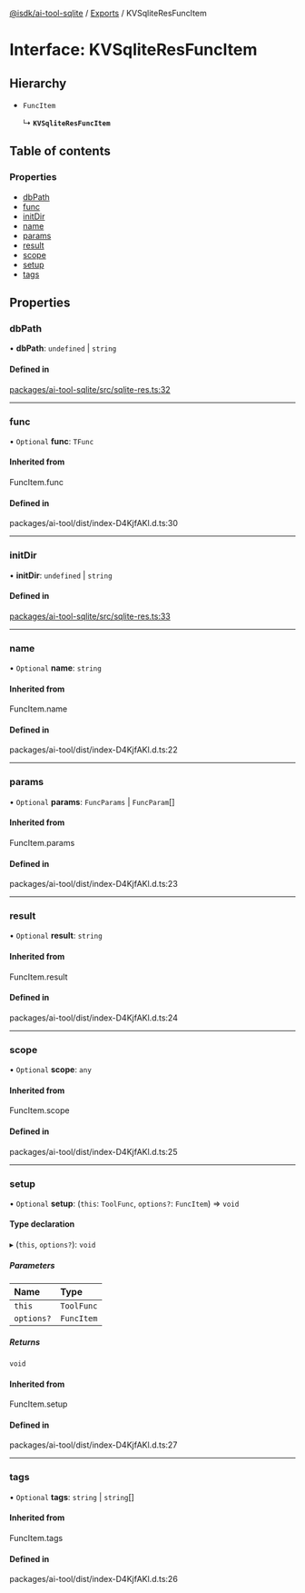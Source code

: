 [@isdk/ai-tool-sqlite](../README.md) / [Exports](../modules.md) / KVSqliteResFuncItem

# Interface: KVSqliteResFuncItem

## Hierarchy

- `FuncItem`

  ↳ **`KVSqliteResFuncItem`**

## Table of contents

### Properties

- [dbPath](KVSqliteResFuncItem.md#dbpath)
- [func](KVSqliteResFuncItem.md#func)
- [initDir](KVSqliteResFuncItem.md#initdir)
- [name](KVSqliteResFuncItem.md#name)
- [params](KVSqliteResFuncItem.md#params)
- [result](KVSqliteResFuncItem.md#result)
- [scope](KVSqliteResFuncItem.md#scope)
- [setup](KVSqliteResFuncItem.md#setup)
- [tags](KVSqliteResFuncItem.md#tags)

## Properties

### dbPath

• **dbPath**: `undefined` \| `string`

#### Defined in

[packages/ai-tool-sqlite/src/sqlite-res.ts:32](https://github.com/isdk/ai-tool-sqlite.js/blob/3a8af7e372deb90905c47b3a58d4c8157346e3cc/src/sqlite-res.ts#L32)

___

### func

• `Optional` **func**: `TFunc`

#### Inherited from

FuncItem.func

#### Defined in

packages/ai-tool/dist/index-D4KjfAKl.d.ts:30

___

### initDir

• **initDir**: `undefined` \| `string`

#### Defined in

[packages/ai-tool-sqlite/src/sqlite-res.ts:33](https://github.com/isdk/ai-tool-sqlite.js/blob/3a8af7e372deb90905c47b3a58d4c8157346e3cc/src/sqlite-res.ts#L33)

___

### name

• `Optional` **name**: `string`

#### Inherited from

FuncItem.name

#### Defined in

packages/ai-tool/dist/index-D4KjfAKl.d.ts:22

___

### params

• `Optional` **params**: `FuncParams` \| `FuncParam`[]

#### Inherited from

FuncItem.params

#### Defined in

packages/ai-tool/dist/index-D4KjfAKl.d.ts:23

___

### result

• `Optional` **result**: `string`

#### Inherited from

FuncItem.result

#### Defined in

packages/ai-tool/dist/index-D4KjfAKl.d.ts:24

___

### scope

• `Optional` **scope**: `any`

#### Inherited from

FuncItem.scope

#### Defined in

packages/ai-tool/dist/index-D4KjfAKl.d.ts:25

___

### setup

• `Optional` **setup**: (`this`: `ToolFunc`, `options?`: `FuncItem`) => `void`

#### Type declaration

▸ (`this`, `options?`): `void`

##### Parameters

| Name | Type |
| :------ | :------ |
| `this` | `ToolFunc` |
| `options?` | `FuncItem` |

##### Returns

`void`

#### Inherited from

FuncItem.setup

#### Defined in

packages/ai-tool/dist/index-D4KjfAKl.d.ts:27

___

### tags

• `Optional` **tags**: `string` \| `string`[]

#### Inherited from

FuncItem.tags

#### Defined in

packages/ai-tool/dist/index-D4KjfAKl.d.ts:26

